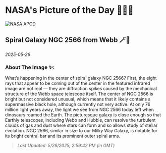 
# NASA's Picture of the Day 🧑‍🚀💫

  ![NASA APOD](https://apod.nasa.gov/apod/image/2505/NGC2256_Webb_1280.jpg)
  
  ## Spiral Galaxy NGC 2566 from Webb 🪄🌌
  
  _2025-05-26_
  
  ### About The Image ✨: 
  
  What’s happening in the center of spiral galaxy NGC 2566? First, the eight rays that appear to be coming out of the center in the featured infrared image are not real — they are diffraction spikes caused by the mechanical structure of the Webb space telescope itself. The center of NGC 2566 is bright but not considered unusual, which means that it likely contains a supermassive black hole, although currently not very active. At only 76 million light years away, the light we see from NGC 2566 today left when dinosaurs roamed the Earth. The picturesque galaxy is close enough so that Earthly telescopes, including Webb and Hubble, can resolve the turbulent clouds of gas and dust where stars can form and so allows study of stellar evolution. NGC 2566, similar in size to our Milky Way Galaxy, is notable for its bright central bar and its prominent outer spiral arms.
  
  
  
  > _Last Updated: 5/26/2025, 2:59:42 PM (in GMT)_
  